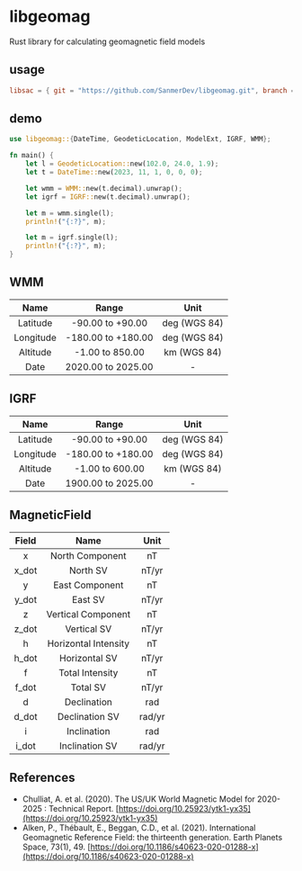 # libgeomag
Rust library for calculating geomagnetic field models

## usage
```toml
libsac = { git = "https://github.com/SanmerDev/libgeomag.git", branch = "main" }
```

## demo
```rust
use libgeomag::{DateTime, GeodeticLocation, ModelExt, IGRF, WMM};

fn main() {
    let l = GeodeticLocation::new(102.0, 24.0, 1.9);
    let t = DateTime::new(2023, 11, 1, 0, 0, 0);

    let wmm = WMM::new(t.decimal).unwrap();
    let igrf = IGRF::new(t.decimal).unwrap();

    let m = wmm.single(l);
    println!("{:?}", m);

    let m = igrf.single(l);
    println!("{:?}", m);
}
```

## WMM
| Name     | Range              | Unit         |
|:---------:|:------------------:|:------------:|
| Latitude  | -90.00 to +90.00   | deg (WGS 84) |
| Longitude | -180.00 to +180.00 | deg (WGS 84) |
| Altitude  | -1.00 to 850.00    | km (WGS 84)  |
| Date      | 2020.00 to 2025.00 | -            |

## IGRF
| Name     | Range              | Unit         |
|:---------:|:------------------:|:------------:|
| Latitude  | -90.00 to +90.00   | deg (WGS 84) |
| Longitude | -180.00 to +180.00 | deg (WGS 84) |
| Altitude  | -1.00 to 600.00    | km (WGS 84)  |
| Date      | 1900.00 to 2025.00 | -            |

## MagneticField
| Field  | Name                | Unit   |
|:-----:|:--------------------:|:------:|
| x     | North Component      | nT     |
| x_dot | North SV             | nT/yr  |
| y     | East Component       | nT     |
| y_dot | East SV              | nT/yr  |
| z     | Vertical Component   | nT     |
| z_dot | Vertical SV          | nT/yr  |
| h     | Horizontal Intensity | nT     |
| h_dot | Horizontal SV        | nT/yr  |
| f     | Total Intensity      | nT     |
| f_dot | Total SV             | nT/yr  |
| d     | Declination          | rad    |
| d_dot | Declination SV       | rad/yr |
| i     | Inclination          | rad    |
| i_dot | Inclination SV       | rad/yr |

## References
- Chulliat, A. et al. (2020). The US/UK World Magnetic Model for 2020-2025 : Technical Report. [https://doi.org/10.25923/ytk1-yx35](https://doi.org/10.25923/ytk1-yx35)
- Alken, P., Thébault, E., Beggan, C.D., et al. (2021). International Geomagnetic Reference Field: the thirteenth generation. Earth Planets Space, 73(1), 49. [https://doi.org/10.1186/s40623-020-01288-x](https://doi.org/10.1186/s40623-020-01288-x)

